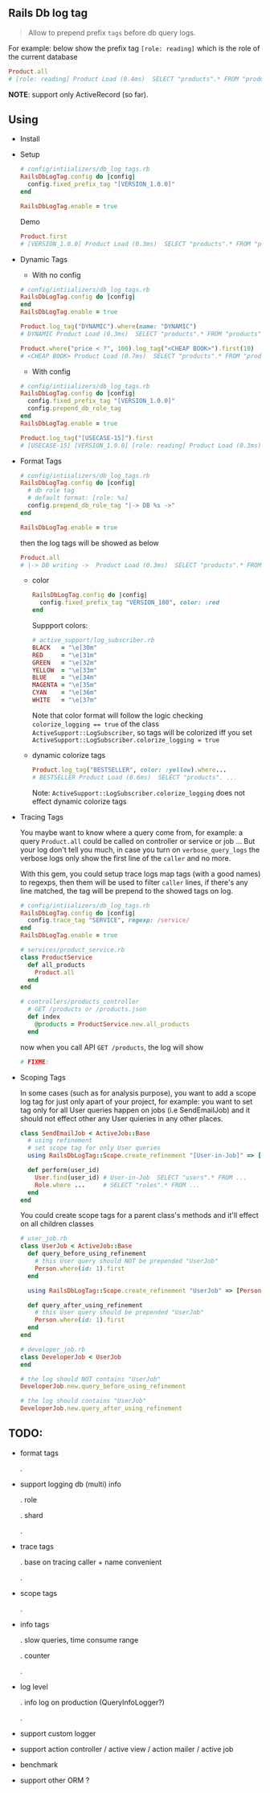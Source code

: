## Rails Db log tag

  > Allow to prepend prefix `tags` before db query logs. 

  For example: below show the prefix tag `[role: reading]` which is the role of the current database

  ```ruby
  Product.all
  # [role: reading] Product Load (0.4ms)  SELECT "products".* FROM "products" ...
  ```
  **NOTE**: support only ActiveRecord (so far).

## Using

- Install

- Setup

  ```ruby
  # config/intiializers/db_log_tags.rb
  RailsDbLogTag.config do |config|
    config.fixed_prefix_tag "[VERSION_1.0.0]"
  end

  RailsDbLogTag.enable = true
  ```
  
  Demo

  ```ruby
  Product.first
  # [VERSION_1.0.0] Product Load (0.3ms)  SELECT "products".* FROM "products" ...
  ```

- Dynamic Tags

  + With no config

  ```ruby
  # config/intiializers/db_log_tags.rb
  RailsDbLogTag.config do |config|
  end
  RailsDbLogTag.enable = true
  ```

  ```ruby
  Product.log_tag("DYNAMIC").where(name: "DYNAMIC")
  # DYNAMIC Product Load (0.3ms)  SELECT "products".* FROM "products" ...

  Product.where("price < ?", 100).log_tag("<CHEAP BOOK>").first(10)
  # <CHEAP BOOK> Product Load (0.7ms)  SELECT "products".* FROM "products" WHERE (price < 100) ...
  ```

  + With config

  ```ruby
  # config/intiializers/db_log_tags.rb
  RailsDbLogTag.config do |config|
    config.fixed_prefix_tag "[VERSION_1.0.0]"
    config.prepend_db_role_tag
  end
  RailsDbLogTag.enable = true
  ```

  ```ruby
  Product.log_tag("[USECASE-15]").first
  # [USECASE-15] [VERSION_1.0.0] [role: reading] Product Load (0.3ms)  SELECT "products".* FROM "products" ...
  ```

- Format Tags

  ```ruby
  # config/intiializers/db_log_tags.rb
  RailsDbLogTag.config do |config|
    # db role tag
    # default format: [role: %s]
    config.prepend_db_role_tag "|-> DB %s ->"
  end

  RailsDbLogTag.enable = true
  ```

  then the log tags will be showed as below

  ```ruby
  Product.all
  # |-> DB writing ->  Product Load (0.3ms)  SELECT "products".* FROM "products" ...
  ```

  + color

    ```ruby
    RailsDbLogTag.config do |config|
      config.fixed_prefix_tag "VERSION_100", color: :red
    end
    ```

    Suppport colors:

    ```ruby
    # active_support/log_subscriber.rb
    BLACK   = "\e[30m"
    RED     = "\e[31m"
    GREEN   = "\e[32m"
    YELLOW  = "\e[33m"
    BLUE    = "\e[34m"
    MAGENTA = "\e[35m"
    CYAN    = "\e[36m"
    WHITE   = "\e[37m"
    ```

    Note that color format will follow the logic checking `colorize_logging == true` of the class `ActiveSupport::LogSubscriber`, so tags will be colorized iff you set `ActiveSupport::LogSubscriber.colorize_logging = true`

  + dynamic colorize tags

    ```ruby
    Product.log_tag("BESTSELLER", color: :yellow).where...
    # BESTSELLER Product Load (0.6ms)  SELECT "products". ...
    ```

    Note: `ActiveSupport::LogSubscriber.colorize_logging` does not effect dynamic colorize tags

- Tracing Tags

  You maybe want to know where a query come from, for example: a query `Product.all` could be called on controller or service or job ... But your log don't tell you much, in case you turn on `verbose_query_logs` the verbose logs only show the first line of the `caller` and no more. 

  With this gem, you could setup trace logs map tags (with a good names) to regexps, then them will be used to filter `caller` lines, if there's any line matched, the tag will be prepend to the showed tags on log.

  ```ruby
  # config/intiializers/db_log_tags.rb
  RailsDbLogTag.config do |config|
    config.trace_tag "SERVICE", regexp: /service/
  end
  RailsDbLogTag.enable = true

  # services/product_service.rb
  class ProductService
    def all_products
      Product.all
    end
  end

  # controllers/products_controller
    # GET /products or /products.json
    def index
      @products = ProductService.new.all_products
    end
  ```

  now when you call API `GET /products`, the log will show

  ```ruby
  # FIXME:
  ``` 

- Scoping Tags

  In some cases (such as for analysis purpose), you want to add a scope log tag for just only apart of your project, for example: you want to set tag only for all User queries happen on jobs (i.e SendEmailJob) and it should not effect other any User quieries in any other places.

  ```ruby
  class SendEmailJob < ActiveJob::Base
    # using refinement
    # set scope tag for only User queries
    using RailsDbLogTag::Scope.create_refinement "[User-in-Job]" => [User]

    def perform(user_id)
      User.find(user_id) # User-in-Job  SELECT "users".* FROM ...
      Role.where ...     # SELECT "roles".* FROM ...
    end
  end
  ```
  You could create scope tags for a parent class's methods and it'll effect on all children classes

  ```ruby
  # user_job.rb
  class UserJob < ActiveJob::Base
    def query_before_using_refinement
      # this User query should NOT be prepended "UserJob"
      Person.where(id: 1).first
    end

    using RailsDbLogTag::Scope.create_refinement "UserJob" => [Person]

    def query_after_using_refinement
      # this User query should be prepended "UserJob"
      Person.where(id: 1).first
    end
  end

  # developer_job.rb
  class DeveloperJob < UserJob
  end

  # the log should NOT contains "UserJob"
  DeveloperJob.new.query_before_using_refinement

  # the log should contains "UserJob"
  DeveloperJob.new.query_after_using_refinement
  ```


## TODO: 

  + format tags

    .

  + support logging db (multi) info

    . role

    . shard

    . 

  + trace tags

    . base on tracing caller + name convenient

    .

  + scope tags

    . 

  + info tags

    . slow queries, time consume range 

    . counter

    .

  + log level

    . info log on production (QueryInfoLogger?)

    .

  + support custom logger

  + support action controller / active view / action mailer / active job

  + benchmark

  + support other ORM ?